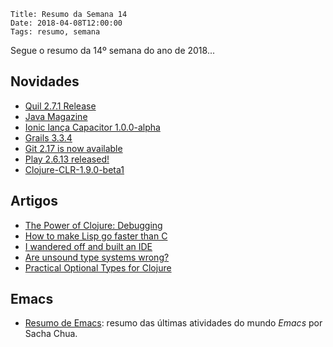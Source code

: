    Title: Resumo da Semana 14
    Date: 2018-04-08T12:00:00
    Tags: resumo, semana

Segue o resumo da 14º semana do ano de 2018...

<!-- more -->

## Novidades

* [Quil 2.7.1 Release](https://groups.google.com/forum/?fromgroups#!topic/clj-processing/qjuFjluBu2M "Post sobre Quil 2.7.1 Release")
* [Java Magazine](http://www.javamagazine.mozaicreader.com/MarApr2018/#&pageSet=0&page=0&contentItem=0 "Post sobre Java Magazine")
* [Ionic lança Capacitor 1.0.0-alpha](https://blog.ionicframework.com/announcing-capacitor-1-0-0-alpha "Post sobre Ionic lança Capacitor 1.0.0-alpha")
* [Grails 3.3.4](https://github.com/grails/grails-core/releases/tag/v3.3.4 "Post sobre Grails 3.3.4")
* [Git 2.17 is now available](https://blog.github.com/2018-04-05-git-217-released "Post sobre Git 2.17 is now available")
* [Play 2.6.13 released!](https://blog.playframework.com/play-2-6-13-released-2 "Post sobre Play 2.6.13 released!")
* [Clojure-CLR-1.9.0-beta1](https://github.com/clojure/clojure-clr/releases/tag/clojure-1.9.0-beta1 "Post sobre Clojure-CLR-1")

## Artigos

* [The Power of Clojure: Debugging](https://cambium.consulting/articles/2018/2/8/the-power-of-clojure-debugging "Artigo sobre The Power of Clojure: Debugging")
* [How to make Lisp go faster than C](http://www.iaeng.org/IJCS/issues_v32/issue_4/IJCS_32_4_19.pdf "Artigo sobre How to make Lisp go faster than C")
* [I wandered off and built an IDE](http://blog.querystorm.com/index.php/2018/04/04/whynow "Artigo sobre [I wandered off and built an IDE]")
* [Are unsound type systems wrong?](http://frenchy64.github.io/2018/04/07/unsoundness-in-untyped-types.html "Artigo sobre Are unsound type systems wrong?")
* [Practical Optional Types for Clojure](http://frenchy64.github.io/papers/esop16-short.pdf "Artigo sobre Practical Optional Types for Clojure")

## Emacs

* [Resumo de Emacs](http://sachachua.com/blog/category/emacs-news "Post sobre o resumo do Emacs"): resumo das últimas atividades do mundo _Emacs_ por Sacha Chua.
